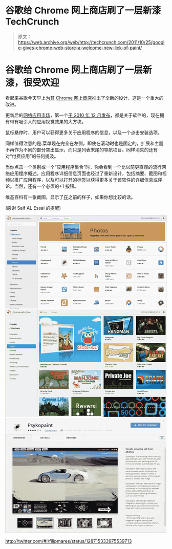 # 谷歌给 Chrome 网上商店刷了一层新漆 TechCrunch

> 原文：<https://web.archive.org/web/http://techcrunch.com/2011/10/25/google-gives-chrome-web-store-a-welcome-new-lick-of-paint/>

# 谷歌给 Chrome 网上商店刷了一层新漆，很受欢迎

看起来谷歌今天早上[为其](https://web.archive.org/web/20230203073445/http://twitter.com/#!/filipmares/status/128715333975539713) [Chrome 网上商店](https://web.archive.org/web/20230203073445/https://chrome.google.com/webstore/category/home)推出了全新的设计，这是一个重大的改进。

更新后的[网络应用市场](https://web.archive.org/web/20230203073445/http://www.google.com/chrome/intl/en/more/webstore.html)，第一个[于 2010 年 12 月发布](https://web.archive.org/web/20230203073445/https://techcrunch.com/2010/12/07/live-from-googles-chrome-event-chrome-os-web-store-and-more/)，都是关于软件的，现在拥有带有吸引人的应用视觉效果的大方块。

鼠标悬停时，用户可以获得更多关于应用程序的信息，以及一个点击安装选项。

同样值得注意的是:菜单现在完全在左侧，即使在滚动时也是固定的，扩展和主题不再作为不同的部分突出显示，而只是列表末尾的导航项目。同样消失的还有对“付费应用”的任何提及。

当你点击一个类别或一个“应用程序集合”时，你会看到一个比以前更直观的流行网络应用程序概述，应用程序详细信息页面也经过了重新设计，包括摘要、截图和视频以推广应用程序，以及可以打开的标签以获得更多关于该软件的详细信息或评论。当然，还有一个必须的+1 按钮。

维基百科有一张截图，显示了[在](https://web.archive.org/web/20230203073445/http://en.wikipedia.org/wiki/File:Chrome_Web_Store_Main_Page.png)之前的样子，如果你想比较的话。

(感谢 Saif AL Essai 的提醒)

![](img/41903713c389cc7683833253682e743e.png)
![](img/cf8fed30786e4cfc8f939ba66a6cd778.png)
![](img/f2e9ab798e353f4ecf052daac10378a4.png)

http://twitter.com/#!/filipmares/status/128715333975539713